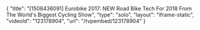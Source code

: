 {
    "title": "[1508436091] Eurobike 2017: NEW Road Bike Tech For 2018 From The World's Biggest Cycling Show",
    "type": "solo",
    "layout": "iframe-static",
    "videoId": "123178904",
    "url": "\/tvpembed\/123178904"
}